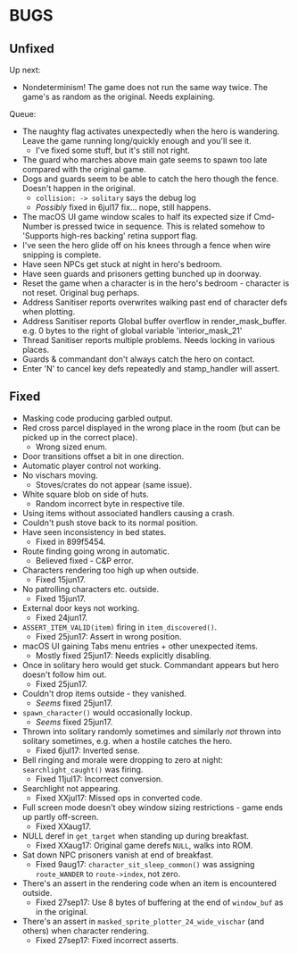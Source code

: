 BUGS
====

Unfixed
-------

Up next:

* Nondeterminism! The game does not run the same way twice. The game's as random as the original. Needs explaining.

Queue:

* The naughty flag activates unexpectedly when the hero is wandering. Leave the game running long/quickly enough and you'll see it.
	* I've fixed some stuff, but it's still not right.
* The guard who marches above main gate seems to spawn too late compared with the original game.
* Dogs and guards seem to be able to catch the hero though the fence. Doesn't happen in the original.
	* `collision: -> solitary` says the debug log
	* _Possibly_ fixed in 6jul17 fix... nope, still happens.
* The macOS UI game window scales to half its expected size if Cmd-Number is pressed twice in sequence. This is related somehow to 'Supports high-res backing' retina support flag.
* I've seen the hero glide off on his knees through a fence when wire snipping is complete.
* Have seen NPCs get stuck at night in hero's bedroom.
* Have seen guards and prisoners getting bunched up in doorway.
* Reset the game when a character is in the hero's bedroom - character is not reset. Original bug perhaps.
* Address Sanitiser reports overwrites walking past end of character defs when plotting.
* Address Sanitiser reports Global buffer overflow in render_mask_buffer.
    e.g. 0 bytes to the right of global variable 'interior_mask_21'
* Thread Sanitiser reports multiple problems. Needs locking in various places.
* Guards & commandant don't always catch the hero on contact.
* Enter 'N' to cancel key defs repeatedly and stamp_handler will assert.

Fixed
-----
* Masking code producing garbled output.
* Red cross parcel displayed in the wrong place in the room (but can be picked up in the correct place).
	* Wrong sized enum.
* Door transitions offset a bit in one direction.
* Automatic player control not working.
* No vischars moving.
  * Stoves/crates do not appear (same issue).
* White square blob on side of huts.
	* Random incorrect byte in respective tile.
* Using items without associated handlers causing a crash.
* Couldn't push stove back to its normal position.
* Have seen inconsistency in bed states.
	* Fixed in 899f5454.
* Route finding going wrong in automatic.
	* Believed fixed - C&P error.
* Characters rendering too high up when outside.
	* Fixed 15jun17.
* No patrolling characters etc. outside.
	* Fixed 15jun17.
* External door keys not working.
	* Fixed 24jun17.
* `ASSERT_ITEM_VALID(item)` firing in `item_discovered()`.
	* Fixed 25jun17: Assert in wrong position.
* macOS UI gaining Tabs menu entries + other unexpected items.
	* Mostly fixed 25jun17: Needs explicitly disabling.
* Once in solitary hero would get stuck. Commandant appears but hero doesn't follow him out.
	* Fixed 25jun17.
* Couldn't drop items outside - they vanished.
	* _Seems_ fixed 25jun17.
* `spawn_character()` would occasionally lockup.
	* _Seems_ fixed 25jun17.
* Thrown into solitary randomly sometimes and similarly _not_ thrown into solitary sometimes, e.g. when a hostile catches the hero.
	* Fixed 6jul17: Inverted sense.
* Bell ringing and morale were dropping to zero at night: `searchlight_caught()` was firing.
	* Fixed 11jul17: Incorrect conversion.
* Searchlight not appearing.
	* Fixed XXjul17: Missed ops in converted code.
* Full screen mode doesn't obey window sizing restrictions - game ends up partly off-screen.
	* Fixed XXaug17.
* NULL deref in `get_target` when standing up during breakfast.
	* Fixed XXaug17: Original game derefs `NULL`, walks into ROM.
* Sat down NPC prisoners vanish at end of breakfast.
	* Fixed 9aug17: `character_sit_sleep_common()` was assigning `route_WANDER` to `route->index`, not zero.
* There's an assert in the rendering code when an item is encountered outside.
	* Fixed 27sep17: Use 8 bytes of buffering at the end of `window_buf` as in the original.
* There's an assert in `masked_sprite_plotter_24_wide_vischar` (and others) when character rendering.
	* Fixed 27sep17: Fixed incorrect asserts.
